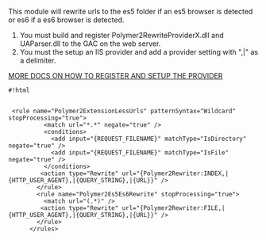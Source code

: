 This module will rewrite urls to the es5 folder if an es5 browser is detected or es6 if a es6 browser is detected.

1. You must build and register Polymer2RewriteProviderX.dll and UAParser.dll to the GAC on the web server.  
2. You must the setup an IIS provider and add a provider setting with ",|" as a delimiter.

[MORE DOCS ON HOW TO REGISTER AND SETUP THE PROVIDER](https://docs.microsoft.com/en-us/iis/extensions/url-rewrite-module/developing-a-custom-rewrite-provider-for-url-rewrite-module)

```
#!html


 <rule name="Polymer2ExtensionLessUrls" patternSyntax="Wildcard" stopProcessing="true">
          <match url="*.*" negate="true" />
          <conditions>
            <add input="{REQUEST_FILENAME}" matchType="IsDirectory" negate="true" />
            <add input="{REQUEST_FILENAME}" matchType="IsFile" negate="true" />
          </conditions>
         <action type="Rewrite" url="{Polymer2Rewriter:INDEX,|{HTTP_USER_AGENT},|{QUERY_STRING},|{URL}}" />
        </rule>		
        <rule name="Polymer2Es5Es6Rewrite" stopProcessing="true">
          <match url="(.*)" />
         <action type="Rewrite" url="{Polymer2Rewriter:FILE,|{HTTP_USER_AGENT},|{QUERY_STRING},|{URL}}" />
        </rule>   
      </rules>

```